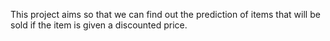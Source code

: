 This project aims so that we can find out the prediction of items that will be sold if the item is given a discounted price.
